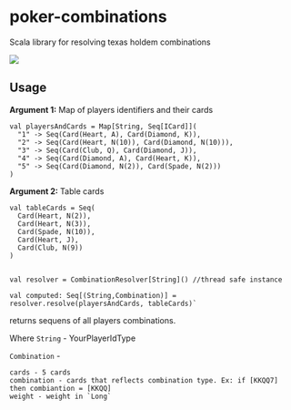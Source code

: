 # poker-combinations
Scala library for resolving texas holdem combinations

[![](https://jitpack.io/v/zella/poker-combinations.svg)](https://jitpack.io/#zella/poker-combinations)

 ## Usage
    
**Argument 1:**
 Map of players identifiers and their cards
    
    val playersAndCards = Map[String, Seq[ICard]](
      "1" -> Seq(Card(Heart, A), Card(Diamond, K)),
      "2" -> Seq(Card(Heart, N(10)), Card(Diamond, N(10))),
      "3" -> Seq(Card(Club, Q), Card(Diamond, J)),
      "4" -> Seq(Card(Diamond, A), Card(Heart, K)),
      "5" -> Seq(Card(Diamond, N(2)), Card(Spade, N(2)))
    )
 **Argument 2:**
 Table cards  
   
    val tableCards = Seq(
      Card(Heart, N(2)),
      Card(Heart, N(3)),
      Card(Spade, N(10)),
      Card(Heart, J),
      Card(Club, N(9))
    )
    
 
    val resolver = CombinationResolver[String]() //thread safe instance

    val computed: Seq[(String,Combination)] = resolver.resolve(playersAndCards, tableCards)`
    
  returns sequens of all players combinations.
    
   Where `String` - YourPlayerIdType
  
  `Combination` -
   
    cards - 5 cards  
    combination - cards that reflects combination type. Ex: if [KKQQ7] then combiantion = [KKQQ]  
    weight - weight in `Long`
    
 


